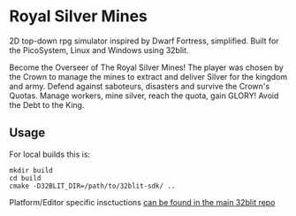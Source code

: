 # Royal Silver Mines

2D top-down rpg simulator inspired by Dwarf Fortress, simplified.
Built for the PicoSystem, Linux and Windows using 32blit.

Become the Overseer of The Royal Silver Mines! The player was chosen by the Crown to manage the mines to extract and deliver Silver for the kingdom and army.
Defend against saboteurs, disasters and survive the Crown's Quotas.
Manage workers, mine silver, reach the quota, gain GLORY! Avoid the Debt to the King.


## Usage

For local builds this is:
```
mkdir build
cd build
cmake -D32BLIT_DIR=/path/to/32blit-sdk/ ..
```

Platform/Editor specific insctuctions [can be found in the main 32blit repo](https://github.com/32blit/32blit-sdk#you-will-need)